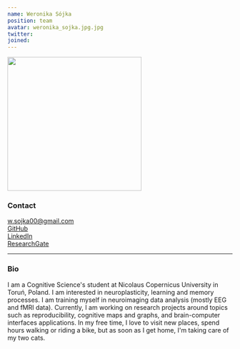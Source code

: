```yaml
---
name: Weronika Sójka
position: team
avatar: weronika_sojka.jpg.jpg
twitter: 
joined:
---
```


<img width="300" src="{{site.baseurl}}/images/people/{{page.avatar}}" data-action="zoom">

### Contact

<i class="fa fa-envelope-o"></i><a href="mailto:w.sojka00@gmail.com"> w.sojka00@gmail.com</a><br>
<i class="fa fa-github"></i><a href="https://github.com/wsojka00"> GitHub</a><br>
<i class="fa fa-home"></i><a href="https://www.linkedin.com/in/wsojka00/"> LinkedIn</a><br>
<i class="fa fa-home"></i><a href="https://www.researchgate.net/profile/Weronika-Sojka"> ResearchGate</a><br>

<hr>

### Bio

I am a Cognitive Science's student at Nicolaus Copernicus University in Toruń, Poland. I am interested in neuroplasticity, learning and memory processes. I am training myself in neuroimaging data analysis (mostly EEG and fMRI data). Currently, I am working on research projects around topics such as reproducibility, cognitive maps and graphs, and brain-computer interfaces applications. In my free time, I love to visit new places, spend hours walking or riding a bike, but as soon as I get home, I'm taking care of my two cats. 
